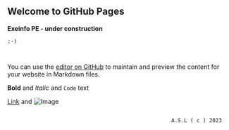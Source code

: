 ## Welcome to GitHub Pages



**Exeinfo PE - under construction**



` :-) `

`                    `

You can use the [editor on GitHub](https://github.com/ExeinfoASL/ASL/edit/gh-pages/index.md) to maintain and preview the content for your website in Markdown files.

 **Bold** and _Italic_ and `Code` text

[Link](exeinfo) and ![Image](exeinfo_screen.jpg)


```

                                                    A.S.L ( c ) 2023

